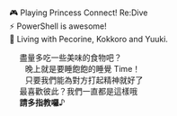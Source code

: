 
🎮 Playing Princess Connect! Re:Dive \
⚡ PowerShell is awesome! \
🔭 Living with Pecorine, Kokkoro and Yuuki.

　 盡量多吃一些美味的食物吧？\
　　晚上就是要睡飽飽的睡覺 Time！\
　　只要我們能為對方打起精神就好了 \
　 最喜歡彼此？我們一直都是這樣哦 \
　 **請多指教囉**♪

<!--
**KiruyaMomochi/KiruyaMomochi** is a ✨ _special_ ✨ repository because its `README.md` (this file) appears on your GitHub profile.

Here are some ideas to get you started:

- 🔭 I’m currently working on ...
- 🌱 I’m currently learning ...
- 👯 I’m looking to collaborate on ...
- 🤔 I’m looking for help with ...
- 💬 Ask me about ...
- 📫 How to reach me: ...
- 😄 Pronouns: ...
- ⚡ Fun fact: ...
-->
